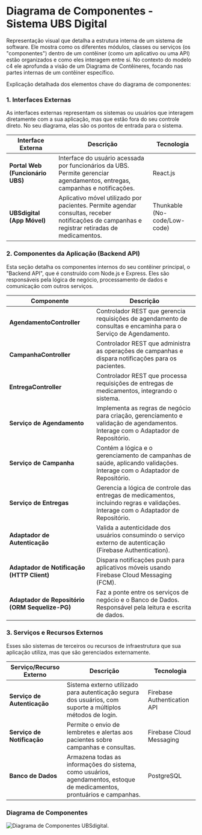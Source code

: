 # Diagrama de Componentes - Sistema UBS Digital

Representação visual que detalha a estrutura interna de um sistema de software. Ele mostra como os diferentes módulos, classes ou serviços (os "componentes") dentro de um contêiner (como um aplicativo ou uma API) estão organizados e como eles interagem entre si. No contexto do modelo c4 ele aprofunda a visão de um Diagrama de Contêineres, focando nas partes internas de um contêiner específico.



Explicação detalhada dos elementos chave do diagrama de componentes:

### 1. Interfaces Externas

As interfaces externas representam os sistemas ou usuários que interagem diretamente com a sua aplicação, mas que estão fora do seu controle direto. No seu diagrama, elas são os pontos de entrada para o sistema.

| Interface Externa | Descrição | Tecnologia |
|---|---|---|
| **Portal Web (Funcionário UBS)** | Interface do usuário acessada por funcionários da UBS. Permite gerenciar agendamentos, entregas, campanhas e notificações. | React.js |
| **UBSdigital (App Móvel)** | Aplicativo móvel utilizado por pacientes. Permite agendar consultas, receber notificações de campanhas e registrar retiradas de medicamentos. | Thunkable (No-code/Low-code) |

### 2. Componentes da Aplicação (Backend API)

Esta seção detalha os componentes internos do seu contêiner principal, o "Backend API", que é construído com Node.js e Express. Eles são responsáveis pela lógica de negócio, processamento de dados e comunicação com outros serviços.

| Componente | Descrição |
|---|---|
| **AgendamentoController** | Controlador REST que gerencia requisições de agendamento de consultas e encaminha para o Serviço de Agendamento. |
| **CampanhaController** | Controlador REST que administra as operações de campanhas e dispara notificações para os pacientes. |
| **EntregaController** | Controlador REST que processa requisições de entregas de medicamentos, integrando o sistema. |
| **Serviço de Agendamento** | Implementa as regras de negócio para criação, gerenciamento e validação de agendamentos. Interage com o Adaptador de Repositório. |
| **Serviço de Campanha** | Contém a lógica e o gerenciamento de campanhas de saúde, aplicando validações. Interage com o Adaptador de Repositório. |
| **Serviço de Entregas** | Gerencia a lógica de controle das entregas de medicamentos, incluindo regras e validações. Interage com o Adaptador de Repositório. |
| **Adaptador de Autenticação** | Valida a autenticidade dos usuários consumindo o serviço externo de autenticação (Firebase Authentication). |
| **Adaptador de Notificação (HTTP Client)** | Dispara notificações push para aplicativos móveis usando Firebase Cloud Messaging (FCM). |
| **Adaptador de Repositório (ORM Sequelize-PG)** | Faz a ponte entre os serviços de negócio e o Banco de Dados. Responsável pela leitura e escrita de dados. |

### 3. Serviços e Recursos Externos

Esses são sistemas de terceiros ou recursos de infraestrutura que sua aplicação utiliza, mas que são gerenciados externamente.

| Serviço/Recurso Externo | Descrição | Tecnologia |
|---|---|---|
| **Serviço de Autenticação** | Sistema externo utilizado para autenticação segura dos usuários, com suporte a múltiplos métodos de login. | Firebase Authentication API |
| **Serviço de Notificação** | Permite o envio de lembretes e alertas aos pacientes sobre campanhas e consultas. | Firebase Cloud Messaging |
| **Banco de Dados** | Armazena todas as informações do sistema, como usuários, agendamentos, estoque de medicamentos, prontuários e campanhas. | PostgreSQL |

### Diagrama de Componentes

![Diagrama de Componentes UBSdigital. ](Componentesvrdd(2).jpg)




